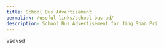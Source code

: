 ```yaml
---
title: School Bus Advertisement
permalink: /useful-links/school-bus-ad/
description: School Bus Advertisement for Jing Shan Pri
---
```

vsdvsd